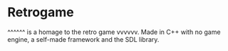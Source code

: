 # Retrogame
 
^^^^^^ is a homage to the retro game vvvvvv. Made in C++ with no game engine, a self-made framework and the SDL library. 